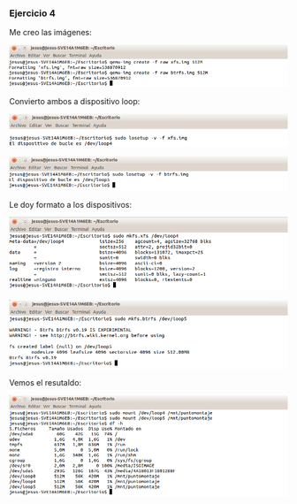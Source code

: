 ### Ejercicio 4

Me creo las imágenes:

![imagen104](https://github.com/jmanday/Imagenes/blob/master/imagen104.png?raw=true)


Convierto ambos a dispositivo loop:

![imagen105](https://github.com/jmanday/Imagenes/blob/master/imagen105.png?raw=true)

![imagen106](https://github.com/jmanday/Imagenes/blob/master/imagen106.png?raw=true)


Le doy formato a los dispositivos:

![imagen107](https://github.com/jmanday/Imagenes/blob/master/imagen107.png?raw=true)

![imagen108](https://github.com/jmanday/Imagenes/blob/master/imagen108.png?raw=true)


Vemos el resutaldo:

![imagen109](https://github.com/jmanday/Imagenes/blob/master/imagen109.png?raw=true)
